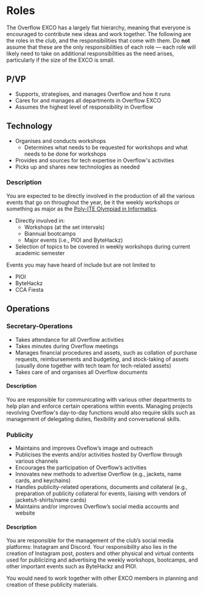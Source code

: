 # Roles

The Overflow EXCO has a largely flat hierarchy, meaning that everyone is encouraged to contribute new ideas and work together. The following are the roles in the club, and the responsibilities that come with them. Do **not** assume that these are the only responsibilities of each role — each role will likely need to take on additional responsibilities as the need arises, particularly if the size of the EXCO is small.

## P/VP

- Supports, strategises, and manages Overflow and how it runs
- Cares for and manages all departments in Overflow EXCO
- Assumes the highest level of responsibility in Overflow

## Technology

- Organises and conducts workshops
  - Determines what needs to be requested for workshops and what needs to be done for workshops
- Provides and sources for tech expertise in Overflow's activities
- Picks up and shares new technologies as needed

### Description

You are expected to be directly involved in the production of all the various events that go on throughout the year, be it the weekly workshops or something as major as the [Poly-ITE Olympiad in Informatics](/events/pioi).

- Directly involved in:
  - Workshops (at the set intervals)
  - Biannual bootcamps
  - Major events (i.e., PIOI and ByteHackz)
- Selection of topics to be covered in weekly workshops during current academic semester

Events you may have heard of include but are not limited to

- PIOI
- ByteHackz
- CCA Fiesta

## Operations

### Secretary-Operations

- Takes attendance for all Overflow activities
- Takes minutes during Overflow meetings
- Manages financial procedures and assets, such as collation of purchase requests, reimbursements and budgeting, and stock-taking of assets (usually done together with tech team for tech-related assets)
- Takes care of and organises all Overflow documents

#### Description

You are responsible for communicating with various other departments to help plan and enforce certain operations within events. Managing projects revolving Overflow's day-to-day functions would also require skills such as management of delegating duties, flexibility and conversational skills.

### Publicity

- Maintains and improves Oveflow’s image and outreach
- Publicises the events and/or activities hosted by Overflow through various channels
- Encourages the participation of Overflow’s activities
- Innovates new methods to advertise Overflow (e.g., jackets, name cards, and keychains)
- Handles publicity-related operations, documents and collateral (e.g., preparation of publicity collateral for events, liaising with vendors of jackets/t-shirts/name cards)
- Maintains and/or improves Overflow’s social media accounts and website

#### Description

You are responsible for the management of the club’s social media platforms: Instagram and Discord. Your responsibility also lies in the creation of Instagram post, posters and other physical and virtual contents used for publicizing and advertising the weekly workshops, bootcamps, and other important events such as ByteHackz and PIOI.

You would need to work together with other EXCO members in planning and creation of these publicity materials.
